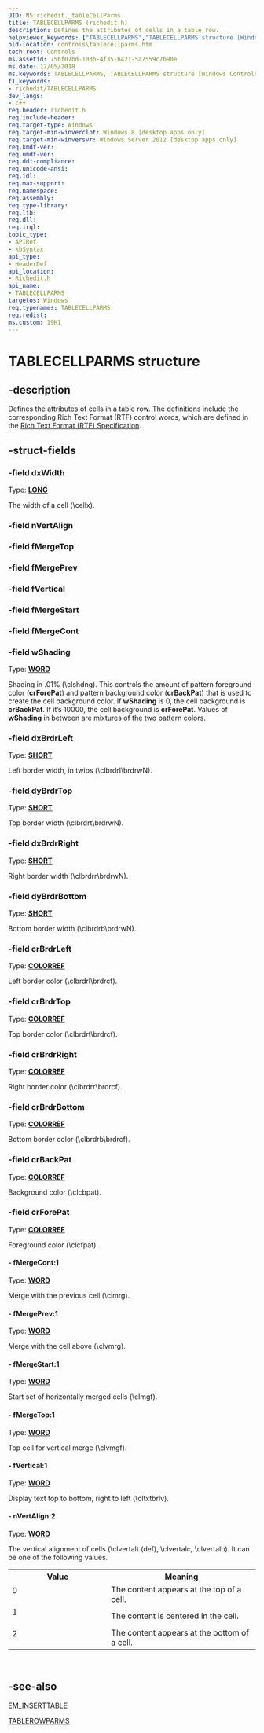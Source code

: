 ```yaml
---
UID: NS:richedit._tableCellParms
title: TABLECELLPARMS (richedit.h)
description: Defines the attributes of cells in a table row.
helpviewer_keywords: ["TABLECELLPARMS","TABLECELLPARMS structure [Windows Controls]","controls.tablecellparms","richedit/TABLECELLPARMS"]
old-location: controls\tablecellparms.htm
tech.root: Controls
ms.assetid: 75bf07bd-103b-4f35-b421-5a7559c7b90e
ms.date: 12/05/2018
ms.keywords: TABLECELLPARMS, TABLECELLPARMS structure [Windows Controls], controls.tablecellparms, richedit/TABLECELLPARMS
f1_keywords:
- richedit/TABLECELLPARMS
dev_langs:
- c++
req.header: richedit.h
req.include-header: 
req.target-type: Windows
req.target-min-winverclnt: Windows 8 [desktop apps only]
req.target-min-winversvr: Windows Server 2012 [desktop apps only]
req.kmdf-ver: 
req.umdf-ver: 
req.ddi-compliance: 
req.unicode-ansi: 
req.idl: 
req.max-support: 
req.namespace: 
req.assembly: 
req.type-library: 
req.lib: 
req.dll: 
req.irql: 
topic_type:
- APIRef
- kbSyntax
api_type:
- HeaderDef
api_location:
- Richedit.h
api_name:
- TABLECELLPARMS
targetos: Windows
req.typenames: TABLECELLPARMS
req.redist: 
ms.custom: 19H1
---
```


# TABLECELLPARMS structure


## -description


Defines the attributes of cells in a table row. The definitions include the corresponding Rich Text Format (RTF) control words, which are defined in the <a href="https://www.microsoft.com/download/en/details.aspx?displaylang=en&id=10725">Rich Text Format (RTF) Specification</a>. 



## -struct-fields




### -field dxWidth

Type: <b><a href="https://docs.microsoft.com/windows/desktop/WinProg/windows-data-types">LONG</a></b>

The width of a cell (\cellx). 


### -field nVertAlign

 


### -field fMergeTop

 


### -field fMergePrev

 


### -field fVertical

 


### -field fMergeStart

 


### -field fMergeCont

 


### -field wShading

Type: <b><a href="https://docs.microsoft.com/windows/desktop/WinProg/windows-data-types">WORD</a></b>

Shading in .01% (\clshdng). This controls the amount of pattern foreground color (<b>crForePat</b>) and pattern background color (<b>crBackPat</b>) that is used to create the cell background color. If <b>wShading</b> is 0, the cell background is <b>crBackPat</b>. If it’s 10000, the cell background is <b>crForePat</b>. Values of <b>wShading</b> in between are mixtures of the two pattern colors. 



### -field dxBrdrLeft

Type: <b><a href="https://docs.microsoft.com/windows/desktop/WinProg/windows-data-types">SHORT</a></b>

Left border width, in twips  (\clbrdrl\brdrwN).


### -field dyBrdrTop

Type: <b><a href="https://docs.microsoft.com/windows/desktop/WinProg/windows-data-types">SHORT</a></b>

Top border width (\clbrdrt\brdrwN).


### -field dxBrdrRight

Type: <b><a href="https://docs.microsoft.com/windows/desktop/WinProg/windows-data-types">SHORT</a></b>

Right border width (\clbrdrr\brdrwN).


### -field dyBrdrBottom

Type: <b><a href="https://docs.microsoft.com/windows/desktop/WinProg/windows-data-types">SHORT</a></b>

Bottom border width (\clbrdrb\brdrwN).


### -field crBrdrLeft

Type: <b><a href="https://docs.microsoft.com/windows/desktop/gdi/colorref">COLORREF</a></b>

Left border color (\clbrdrl\brdrcf).


### -field crBrdrTop

Type: <b><a href="https://docs.microsoft.com/windows/desktop/gdi/colorref">COLORREF</a></b>

Top border color (\clbrdrt\brdrcf).


### -field crBrdrRight

Type: <b><a href="https://docs.microsoft.com/windows/desktop/gdi/colorref">COLORREF</a></b>

Right border color (\clbrdrr\brdrcf).


### -field crBrdrBottom

Type: <b><a href="https://docs.microsoft.com/windows/desktop/gdi/colorref">COLORREF</a></b>

Bottom border color (\clbrdrb\brdrcf).


### -field crBackPat

Type: <b><a href="https://docs.microsoft.com/windows/desktop/gdi/colorref">COLORREF</a></b>

Background color (\clcbpat).


### -field crForePat

Type: <b><a href="https://docs.microsoft.com/windows/desktop/gdi/colorref">COLORREF</a></b>

Foreground color (\clcfpat).


#### - fMergeCont:1

Type: <b><a href="https://docs.microsoft.com/windows/desktop/WinProg/windows-data-types">WORD</a></b>

Merge with the previous cell (\clmrg).


#### - fMergePrev:1

Type: <b><a href="https://docs.microsoft.com/windows/desktop/WinProg/windows-data-types">WORD</a></b>

Merge with the cell above (\clvmrg).


#### - fMergeStart:1

Type: <b><a href="https://docs.microsoft.com/windows/desktop/WinProg/windows-data-types">WORD</a></b>

Start set of horizontally merged cells (\clmgf).


#### - fMergeTop:1

Type: <b><a href="https://docs.microsoft.com/windows/desktop/WinProg/windows-data-types">WORD</a></b>

Top cell for vertical merge (\clvmgf).


#### - fVertical:1

Type: <b><a href="https://docs.microsoft.com/windows/desktop/WinProg/windows-data-types">WORD</a></b>

Display text top to bottom, right to left (\cltxtbrlv).


#### - nVertAlign:2

Type: <b><a href="https://docs.microsoft.com/windows/desktop/WinProg/windows-data-types">WORD</a></b>


The vertical alignment of cells (\clvertalt (def), \clvertalc, \clvertalb). It can be one of the following values.



<table>
<tr>
<th>Value</th>
<th>Meaning</th>
</tr>
<tr>
<td width="40%">
<dl>
<dt>0</dt>
</dl>
</td>
<td width="60%">
The content appears at the top of a cell. 

</td>
</tr>
<tr>
<td width="40%">
<dl>
<dt>1</dt>
</dl>
</td>
<td width="60%">
The content is centered in the cell.

</td>
</tr>
<tr>
<td width="40%">
<dl>
<dt>2</dt>
</dl>
</td>
<td width="60%">
The content appears at the bottom of a cell. 

</td>
</tr>
</table>
 


## -see-also




<a href="https://docs.microsoft.com/windows/desktop/Controls/em-inserttable">EM_INSERTTABLE</a>



<a href="https://docs.microsoft.com/windows/desktop/api/richedit/ns-richedit-tablerowparms">TABLEROWPARMS</a>
 

 

